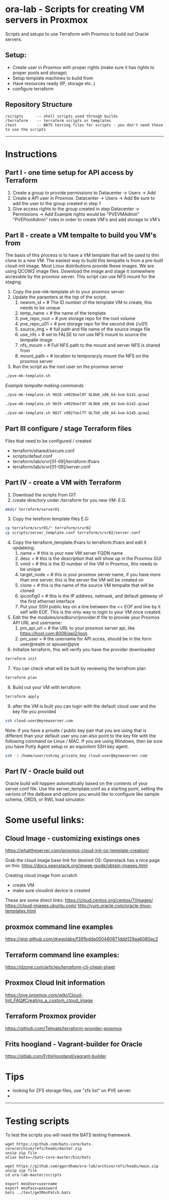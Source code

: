 # ora-lab - Scripts for creating VM servers in Proxmox

Scripts and setups to use Terraform with Proxmox to build out Oracle servers.

## Setup:
- Create user in Proxmox with proper rights (make sure it has rights to proper pools and storage)
- Setup template machines to build from
- Have resources ready (IP, storage etc..)
- configure terraform

## Repository Structure

```
/scripts      -- shell scripts used through builds
/terraform    -- terraform scripts or templates
/test         -- BATS testing files for scripts - you don't need these to use the scripts
```

---------------------------------------------
# Instructions
## Part I - one time setup for API access by Terraform
1. Create a group to provide permissions to
   Datacenter -> Users -> Add
2. Create a API user in Proxmox.
   Datacenter -> Users -> Add
   Be sure to add the user to the group created in step 1
3. Give access rights to the group created in step
   Datacenter -> Permissions -> Add
   Example rights would be "PVEVMAdmin" "PVEPoolAdmin" roles in order to create VM's and add storage to VM's

## Part II - create a VM tempalte to build you VM's from
The basis of this process is to have a VM template that will be used to thin clone to a new VM.
The easiest way to build this tempalte is from a pre-built cloud-init image. Most Linux distributions provide these images.  We are using QCOW2 image files.
Download the image and stage it somewhere accessble by the proxmox server.
This script can use NFS mount for the staging.


1. Copy the pve-mk-template.sh to your proxmox server
2. Update the paramters at the top of the script:
    1. newvm_id = # The ID number of the template VM to create, this needs to be unique
    2. temp_name = # the name of the template
    3. pve_repo_root = # pve storage repo for the root volume
    4. pve_repo_u01 = # pve storage repo for the second disk (/u01)
    5. source_img = # full path and file name of the source image file
    6. use_nfs = # set to FALSE to not use NFS mount to source the tempalte image
    7. nfs_mount = # Full NFS path to the mount and server NFS is shared from
    8. mount_path = # location to temporaryly mount the NFS on the proxmox server
3. Run the script as the root user on the proxmox server

```bash
./pve-mk-template.sh
```

*Example tempalte making commands*

```bash
./pve-mk-template.sh 9028 v9028oel8T OL8U6_x86_64-kvm-b141.qcow2

./pve-mk-template.sh 9029 v9029oel9T OL9U0_x86_64-kvm-b142.qcow2

./pve-mk-template.sh 9027 v9027oel7T OL7U9_x86_64-kvm-b145.qcow2
```

## Part III configure / stage Terraform files

Files that need to be configured / created
- terraform/shared/secure.conf
- scripts/defaut.conf
- terraform/lab/srvr[01-09]/terraform.tfvars
- terraform/lab/srvr[01-09]/server.conf

## Part IV - create a VM with Terraform
1. Download the scripts from GIT
2. create directory under /terraform for you new VM: E.G.
```bash
mkdir terraform/server01
```
3. Copy the tereform template files E.G:
```bash
cp terraform/srvr01/* terraform/srvr02
cp scripts/server_template.conf terraform/srvr02/server.conf
```
4. Copy the terraform_template.tfvars to terraform.tfvars and edit it updateing:
    1. name = # this is your new VM server FQDN name
    2. desc = # this is the description that will show up in the Proxmox GUI
    3. vmid = # this is the ID number of the VM in Proxmox, this needs to be unique
    4. target_node = # this is your proxmox server name, if you have more than one server, this is the server the VM will be created on
    5. clone = # this is the name of the source VM tempalte that will be cloned
    6. ipconfig0 = # this is the IP address, netmask, and default gateway of the first ethernet interface
    7. Put your SSH public key on a line between the << EOF and line by it self with EOF.  This is the only way to login to your VM once created.
5. Edit the the modules/oradbsrvr/provider.tf file to provide your Proxmox API URL and username:
    1. pm_api_url = # the URL to your proxmox server api, like https://host.com:8006/api2/json
    2. pm_user = # the username for API acces, should be in the form user@realm or apiuser@pve
6. Initialize terraform, this will verify you have the provider downloaded
```bash
terraform init
```
7. You can check what will be built by reviewing the terrafrom plan
```bash
terraform plan
```
8. Build out your VM with terraform
```bash
terraform apply
```
9. after the VM is built you can login with the default cloud user and the key file you provided
```bash
ssh cloud-user@mynewserver.com
```
Note: if you have a private / public key pair that you are using that is different than your default user you can also point to the key file with the following command on Linux / MAC.  If you are using Windows, then be sure you have Putty Agent setup or an equivilent SSH key agent.
```bash
ssh -i /home/user/ssh/my_private_key cloud-user@mynewserver.com
```

## Part IV - Oracle build out
Oracle build will happen automatically based on the contents of your server.conf file.
Use the server_template.conf as a starting point, setting the verions of the datbase and options you would like to configure like sample schema, ORDS, or RWL load simulator.

# Some useful links:

## Cloud Image - customizing existings ones
https://whattheserver.com/proxmox-cloud-init-os-template-creation/

Grab the cloud image base link for desired OS: Openstack has a nice page on this: https://docs.openstack.org/image-guide/obtain-images.html

Creating cloud image from scratch
- create VM
- make sure cloudinit device is created

These are some direct links:
https://cloud.centos.org/centos/7/images/
https://cloud-images.ubuntu.com/
http://yum.oracle.com/oracle-linux-templates.html

## proxmox command line examples
https://gist.github.com/dragolabs/f391bdda050480871ddd129aa6080ac2

## Terraform command line examples:
https://dzone.com/articles/terraform-cli-cheat-sheet

## Proxmox Cloud Init information
https://pve.proxmox.com/wiki/Cloud-Init_FAQ#Creating_a_custom_cloud_image

## Terraform Proxmox provider
https://github.com/Telmate/terraform-provider-proxmox

## Frits hoogland - Vagrant-builder for Oracle
https://gitlab.com/FritsHoogland/vagrant-builder


# Tips
- looking for ZFS storage files, use "zfs list" on PVE server.
-

---------------------------------------------

# Testing scripts

To test the scripts you will need the BATS testing framework.

```
wget https://github.com/bats-core/bats-core/archive/refs/heads/master.zip
unzip zip file
alias bats=~/bats-core-master/bin/bats

wget https://github.com/ggordham/ora-lab/archive/refs/heads/main.zip
unzip zip file
cd ora-lab-master/scripts

export mosUser=username
export mosPass=password
bats ../test/getMosPatch.bats
```


